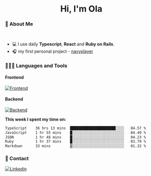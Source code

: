 <h1 align="center">Hi, I'm Ola</h1>

### 💅 About Me

<br/>

- 💻 I use daily **Typescript**, **React** and **Ruby on Rails**.
- 🎧 my first personal project - [navyplayer](https://navyplayer.netlify.app/)

### 👩🏻‍💻 Languages and Tools

#### Frontend

[![Frontend](https://skillicons.dev/icons?i=react,nextjs,ts,js,html,css,scss,tailwind)](https://skillicons.dev)

#### Backend
[![Backend](https://skillicons.dev/icons?i=nodejs,express,nestjs,rails,graphql)](https://skillicons.dev)

**This week I spent my time on:**

<!--START_SECTION:waka-->

```txt
TypeScript    36 hrs 13 mins  █████████████████████░░░░   84.57 %
JavaScript    1 hr 55 mins    █░░░░░░░░░░░░░░░░░░░░░░░░   04.49 %
JSON          1 hr 48 mins    █░░░░░░░░░░░░░░░░░░░░░░░░   04.23 %
Ruby          1 hr 37 mins    █░░░░░░░░░░░░░░░░░░░░░░░░   03.79 %
Markdown      33 mins         ▒░░░░░░░░░░░░░░░░░░░░░░░░   01.32 %
```

<!--END_SECTION:waka-->

### 📨 Contact
  
[![Linkedin](https://skillicons.dev/icons?i=linkedin)](https://linkedin.com/in/aleksandra-kamińska)
